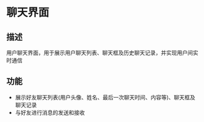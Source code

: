 # 聊天界面
## 描述
用户聊天界面，用于展示用户聊天列表、聊天框及历史聊天记录，并实现用户间实时通信

## 功能
- 展示好友聊天列表(用户头像、姓名、最后一次聊天时间、内容等)、聊天框及聊天记录
- 与好友进行消息的发送和接收
